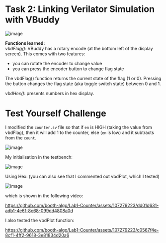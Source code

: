# Task 2: Linking Verilator Simulation with VBuddy

![image](https://github.com/booth-algo/Lab1-Counter/assets/107279223/8e309070-d3e5-4168-8593-7dd2af204801)

**Functions learned:**\
*vbdFlag()*: VBuddy has a rotary encode (at the bottom left of the display screen). This comes with two features:
* you can rotate the encoder to change value
* you can press the encoder button to change flag state

The vbdFlag() function returns the current state of the flag (1 or 0). Pressing the button changes the flag state (aka toggle switch state) between 0 and 1.

*vbdHex()*: presents numbers in hex display.

# Test Yourself Challenge

I modified the `counter.sv` file so that if `en` is HIGH (taking the value from vbdFlag), then it will add 1 to the counter, else (`en` is low) and it subtracts from the `count`.

![image](https://github.com/booth-algo/Lab1-Counter/assets/107279223/629a7f6c-2313-4172-bbeb-f8b1b145d3a5)

My initialisation in the testbench:

![image](https://github.com/booth-algo/Lab1-Counter/assets/107279223/96784722-b1d2-4611-88fc-00e5c6e1166b)

Using Hex: (you can also see that I commented out vbdPlot, which I tested)

![image](https://github.com/booth-algo/Lab1-Counter/assets/107279223/cf266e92-47e8-4ffe-b4da-b861d2aed1c7)

which is shown in the following video:

https://github.com/booth-algo/Lab1-Counter/assets/107279223/dd01d631-adb1-4e6f-8c68-099dd4808a0d

I also tested the vbdPlot function:

https://github.com/booth-algo/Lab1-Counter/assets/107279223/c0567f4e-8cf1-4ff2-9618-3e81834d20a6
